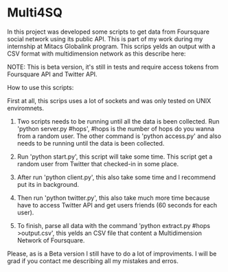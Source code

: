 Multi4SQ
========

In this project was developed some scripts to get data from Foursquare social network using its public API. This is part of my work during my internship at Mitacs Globalink program. This scrips yelds an output with a CSV format with multidimension network as this describe here:


NOTE: This is beta version, it's still in tests and require access tokens from Foursquare API and Twitter API. 

How to use this scripts:

First at all, this scrips uses a lot of sockets and was only tested on UNIX enviromnets. 


1) Two scripts needs to be running until all the data is been collected. Run 'python server.py #hops', #hops is the number of hops do you wanna from a random user. The other command is 'python access.py' and also needs to be running until the data is been collected.

2) Run 'python start.py', this script will take some time. This script get a random user from Twitter that checked-in in some place.

3) After run 'python client.py', this also take some time and I recommend put its in background.

4) Then run 'python twitter.py', this also take much more time because have to access Twitter API and get users friends (60 seconds for each user). 

5) To finish, parse all data with the command 'python extract.py #hops >output.csv', this yelds an CSV file that content a Multidimension Network of Foursquare.

Please, as is a Beta version I still have to do a lot of improviments. I will be grad if you contact me describing all my mistakes and erros.
